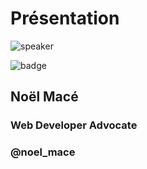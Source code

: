 <!-- .slide: class="speaker-slide" -->

<div class="speaker-slide">

# Présentation

![](./assets/images/noel.jpg 'speaker')

![](./assets/images/avocado-rocks.png 'badge')

## Noël Macé

### Web Developer Advocate

### @noel_mace

</div>

